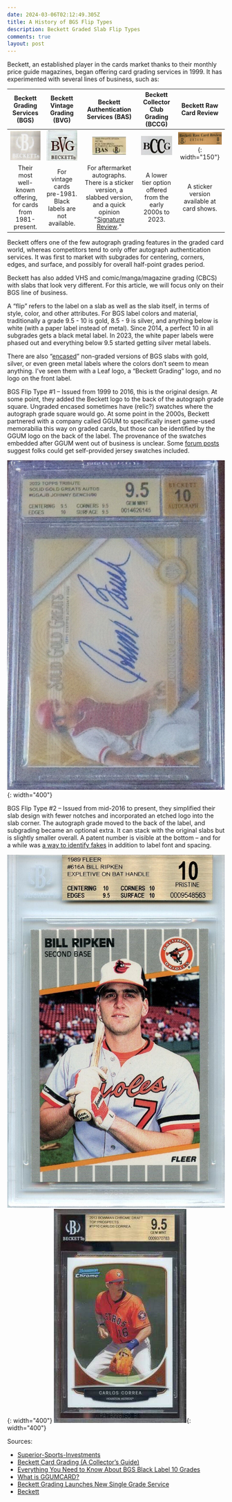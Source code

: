 ```yaml
---
date: 2024-03-06T02:12:49.305Z
title: A History of BGS Flip Types
description: Beckett Graded Slab Flip Types
comments: true
layout: post
---
```


Beckett, an established player in the cards market thanks to their monthly price guide magazines, began offering card grading services in 1999. It has experimented with several lines of business, such as:

|                Beckett Grading Services (BGS)                |                Beckett Vintage Grading (BVG)                |                                                                          Beckett Authentication Services (BAS)                                                                         |           Beckett Collector Club Grading (BCCG)           |               Beckett Raw Card Review              |
| :----------------------------------------------------------: | :---------------------------------------------------------: | :------------------------------------------------------------------------------------------------------------------------------------------------------------------------------------: | :-------------------------------------------------------: | :------------------------------------------------: |
|              ![](/assets/img/assets/img/bgs.png)             |             ![](/assets/img/assets/img/bvg.png)             |                                                                           ![](/assets/img/assets/img/bas.png)                                                                          |            ![](/assets/img/assets/img/bccg.png)           | ![](/assets/img/assets/img/raw.png){: width="150"} |
| Their most well-known offering, for cards from 1981-present. | For vintage cards pre-1981. Black labels are not available. | For aftermarket autographs. There is a sticker version, a slabbed version, and a quick opinion "[Signature Review](https://www.beckett-authentication.com/services/signature-review)." | A lower tier option offered from the early 2000s to 2023. |     A sticker version available at card shows.     |

Beckett offers one of the few autograph grading features in the graded card world, whereas competitors tend to only offer autograph authentication services. It was first to market with subgrades for centering, corners, edges, and surface, and possibly for overall half-point grades period.

Beckett has also added VHS and comic/manga/magazine grading (CBCS) with slabs that look very different. For this article, we will focus only on their BGS line of business.

A “flip” refers to the label on a slab as well as the slab itself, in terms of style, color, and other attributes. For BGS label colors and material, traditionally a grade 9.5 - 10 is gold, 8.5 - 9 is silver, and anything below is white (with a paper label instead of metal). Since 2014, a perfect 10 in all subgrades gets a black metal label. In 2023, the white paper labels were phased out and everything below 9.5 started getting silver metal labels.

There are also “[encased](https://www.comc.com/Cards,sr,+-auto,ot,aGraded,rBGS,gEncased,i100)” non-graded versions of BGS slabs with gold, silver, or even green metal labels where the colors don’t seem to mean anything. I’ve seen them with a Leaf logo, a “Beckett Grading” logo, and no logo on the front label.

BGS Flip Type #1 – Issued from 1999 to 2016, this is the original design. At some point, they added the Beckett logo to the back of the autograph grade square. Ungraded encased sometimes have (relic?) swatches where the autograph grade square would go. At some point in the 2000s, Beckett partnered with a company called GGUM to specifically insert game-used memorabilia this way on graded cards, but those can be identified by the GGUM logo on the back of the label. The provenance of the swatches embedded after GGUM went out of business is unclear. Some [forum posts](https://forums.collectors.com/discussion/comment/7680218/#Comment_7680218) suggest folks could get self-provided jersey swatches included.

![](/assets/img/assets/img/bgsOld1.png){: width="400"}

BGS Flip Type #2 – Issued from mid-2016 to present, they simplified their slab design with fewer notches and incorporated an etched logo into the slab corner. The autograph grade moved to the back of the label, and subgrading became an optional extra. It can stack with the original slabs but is slightly smaller overall. A patent number is visible at the bottom – and for a while was [a way to identify fakes](https://www.sportscardradio.com/beware-fake-bgs-graded-slabs/) in addition to label font and spacing.

![](/assets/img/assets/img/bgsCurrent1.png){: width="400"} ![](/assets/img/assets/img/bgsCurrent2.jpg){: width="400"}

Sources:

* [Superior-Sports-Investments](https://www.amazon.com/ask/answer/Mx15RPJ2W0ZQUYT/)
* [Beckett Card Grading (A Collector’s Guide)](https://allvintagecards.com/beckett-card-grading-guide/)
* [Everything You Need to Know About BGS Black Label 10 Grades](https://diamondelitecards.com/everything-you-need-to-know-about-bgs-black-label-10-grades/)
* [What is GGUMCARD?](https://rjtriestocollect.medium.com/what-is-ggumcard-81e63423652f)
* [Beckett Grading Launches New Single Grade Service](https://www.beckett.com/news/beckett-grading-launches-new-single-grade-service/)
* [Beckett](https://www.beckett.com/grading/about)
